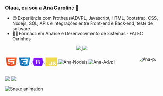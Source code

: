 ### Olaaa, eu sou a Ana Caroline 👋

- 😊 Experiência com Protheus/ADVPL, Javascript, HTML, Bootstrap, CSS, Nodejs, SQL, APIs e integrações entre Front-end e Back-end, teste de software.
- 👩‍🎓 Formada em Análise e Desenvolvimento de Sistemas - FATEC Ourinhos


<div align="center">
  <a href="https://github.com/anacarolinesilva">
  <img height="180em" src="https://github-readme-stats.vercel.app/api?username=anacarolinesilva&show_icons=true&theme=dracula&include_all_commits=true&count_private=true"/>
  <img height="180em" src="https://github-readme-stats.vercel.app/api/top-langs/?username=anacarolinesilva&layout=compact&langs_count=7&theme=dracula"/>
</div>
<div style="display: inline_block"><br>
  <img align="center" alt="Ana-HTML" height="30" width="40" src="https://raw.githubusercontent.com/devicons/devicon/master/icons/html5/html5-original.svg">
  <img align="center" alt="Ana-CSS" height="30" width="40" src="https://raw.githubusercontent.com/devicons/devicon/master/icons/css3/css3-original.svg">
  <img align="center" alt="Ana-Bootstrap" height="35" width="40" src="https://raw.githubusercontent.com/devicons/devicon/master/icons/bootstrap/bootstrap-original.svg">
  <img align="center" alt="Ana-Js" height="30" width="40" src="https://raw.githubusercontent.com/devicons/devicon/master/icons/javascript/javascript-plain.svg">
  <img align="center" alt="Ana-Nodejs" height="30" width="30" src="https://cdn-icons-png.flaticon.com/256/5968/5968322.png">
  <img align="center" alt="Ana-Advpl" height="30" width="40" src="https://www.svgrepo.com/show/373420/advpl.svg">
  <img align="right" alt="Ana-pic" height="180" style="border-radius:50px;" src="https://img.freepik.com/psd-gratuitas/personagem-feminina-3d-trabalhando-em-um-laptop-enquanto-esta-sentada-na-cadeira_23-2148938889.jpg?w=740&t=st=1658440391~exp=1658440991~hmac=bb93a5752aba2b6edb9c8bc0723c1da45cddc774eb90dd04274753de22d0be6c">
</div>
  
  ##
 
<div> 
  <a href = "mailto:anasilva.caroline@hotmail.com"><img src="https://img.shields.io/badge/Microsoft_Outlook-0078D4?style=for-the-badge&logo=microsoft-outlook&logoColor=white"></a>
  <a href="https://www.linkedin.com/in/ana-caroline-silva-98a025243/" target="_blank"><img src="https://img.shields.io/badge/-LinkedIn-%230077B5?style=for-the-badge&logo=linkedin&logoColor=white" target="_blank"></a> 
 
  ![Snake animation](https://github.com/anacarolinesilva/anacarolinesilva/blob/output/github-contribution-grid-snake.svg) 
 

</div>
